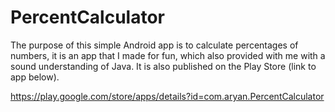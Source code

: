 # PercentCalculator

The purpose of this simple Android app is to calculate percentages of numbers, it is an app that I made for fun, which also provided with me with a sound understanding of Java. It is also published on the Play Store (link to app below).

https://play.google.com/store/apps/details?id=com.aryan.PercentCalculator
